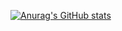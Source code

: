 [![Anurag's GitHub stats](https://github-readme-stats.vercel.app/api?username=DRW-NoahAnleitner&show_icons=true&theme=transparent&title_color=a60430&text_color=a60430&icon_color=a60430&border_color=a60430)](https://github.com/anuraghazra/github-readme-stats)
<!--
**N0m4n904/N0m4n904** is a ✨ _special_ ✨ repository because its `README.md` (this file) appears on your GitHub profile.

Here are some ideas to get you started:

- 🔭 I’m currently working on ...
- 🌱 I’m currently learning ...
- 👯 I’m looking to collaborate on ...
- 🤔 I’m looking for help with ...
- 💬 Ask me about ...
- 📫 How to reach me: ...
- 😄 Pronouns: ...
- ⚡ Fun fact: ...
-->
